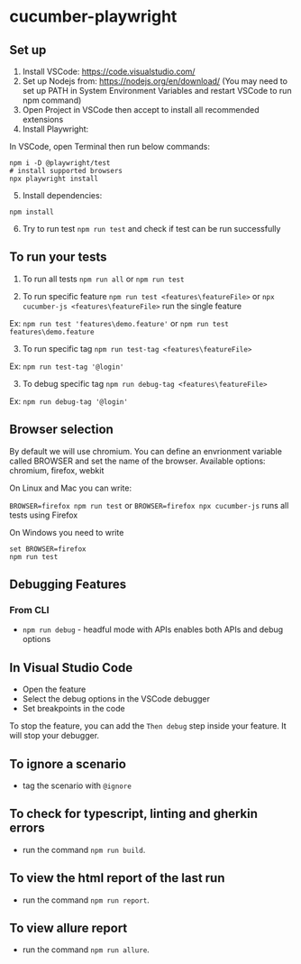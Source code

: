 # cucumber-playwright

## Set up

1. Install VSCode: https://code.visualstudio.com/
2. Set up Nodejs from: https://nodejs.org/en/download/ (You may need to set up PATH in System Environment Variables and restart VSCode to run npm command)
3. Open Project in VSCode then accept to install all recommended extensions
4. Install Playwright:

In VSCode, open Terminal then run below commands:
```
npm i -D @playwright/test
# install supported browsers
npx playwright install
```

5. Install dependencies:

```
npm install
```

6. Try to run test `npm run test` and check if test can be run successfully

## To run your tests

1. To run all tests
   `npm run all` or `npm run test`

2. To run specific feature
   `npm run test <features\featureFile>` or `npx cucumber-js <features\featureFile>` run the single feature

Ex: `npm run test 'features\demo.feature'` or `npm run test features\demo.feature`

3. To run specific tag
   `npm run test-tag <features\featureFile>`

Ex: `npm run test-tag '@login'`

3. To debug specific tag
   `npm run debug-tag <features\featureFile>`

Ex: `npm run debug-tag '@login'`

## Browser selection

By default we will use chromium. You can define an envrionment variable called BROWSER and
set the name of the browser. Available options: chromium, firefox, webkit

On Linux and Mac you can write:

`BROWSER=firefox npm run test` or `BROWSER=firefox npx cucumber-js` runs all tests using Firefox

On Windows you need to write

```
set BROWSER=firefox
npm run test
```

## Debugging Features

### From CLI

- `npm run debug` - headful mode with APIs enables both APIs and debug options

## In Visual Studio Code

- Open the feature
- Select the debug options in the VSCode debugger
- Set breakpoints in the code

To stop the feature, you can add the `Then debug` step inside your feature. It will stop your debugger.

## To ignore a scenario

- tag the scenario with `@ignore`

## To check for typescript, linting and gherkin errors

- run the command `npm run build`.

## To view the html report of the last run

- run the command `npm run report`.

## To view allure report

- run the command `npm run allure`.
